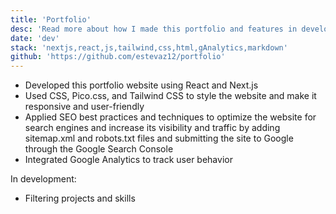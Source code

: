 ```yaml
---
title: 'Portfolio'
desc: 'Read more about how I made this portfolio and features in development'
date: 'dev'
stack: 'nextjs,react,js,tailwind,css,html,gAnalytics,markdown'
github: 'https://github.com/estevaz12/portfolio'
---
```


- Developed this portfolio website using React and Next.js
- Used CSS, Pico.css, and Tailwind CSS to style the website and make it responsive and user-friendly
- Applied SEO best practices and techniques to optimize the website for search engines and increase its visibility and traffic by adding sitemap.xml and robots.txt files and submitting the site to Google through the Google Search Console
- Integrated Google Analytics to track user behavior

In development:

- Filtering projects and skills
